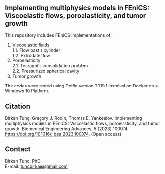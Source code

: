 ## Implementing multiphysics models in FEniCS: Viscoelastic flows, poroelasticity, and tumor growth
This repository includes FEniCS implementations of:
1) Viscoelastic fluids \
  1.1. Flow past a cylinder \
  1.2. Extrudate flow
2) Poroelasticity \
  2.1. Terzaghi's consolidation problem \
  2.2. Pressurized spherical cavity
3) Tumor growth

The codes were tested using Dolfin version 2019.1 installed on Docker on a Windows 10 Platform.

## Citation 

Birkan Tunç, Gregory J. Rodin, Thomas E. Yankeelov. Implementing multiphysics models in FEniCS: Viscoelastic flows, poroelasticity, and tumor growth.
Biomedical Engineering Advances, 5 (2023) 100074. https://doi.org/10.1016/j.bea.2023.100074. (Open access)


## Contact
Birkan Tunc, PhD \
E-mail: tuncbirkan@gmail.com
